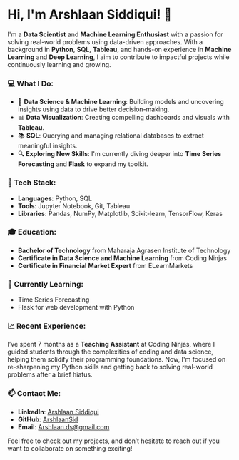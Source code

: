 # Hi, I'm Arshlaan Siddiqui! 👋

I'm a **Data Scientist** and **Machine Learning Enthusiast** with a passion for solving real-world problems using data-driven approaches. With a background in **Python**, **SQL**, **Tableau**, and hands-on experience in **Machine Learning** and **Deep Learning**, I aim to contribute to impactful projects while continuously learning and growing.

### 💻 What I Do:
- 🌟 **Data Science & Machine Learning**: Building models and uncovering insights using data to drive better decision-making.
- 📊 **Data Visualization**: Creating compelling dashboards and visuals with **Tableau**.
- 📚 **SQL**: Querying and managing relational databases to extract meaningful insights.
- 🔍 **Exploring New Skills**: I'm currently diving deeper into **Time Series Forecasting** and **Flask** to expand my toolkit.
  
### 🔧 Tech Stack:
- **Languages**: Python, SQL
- **Tools**: Jupyter Notebook, Git, Tableau
- **Libraries**: Pandas, NumPy, Matplotlib, Scikit-learn, TensorFlow, Keras

### 🎓 Education:
- **Bachelor of Technology** from Maharaja Agrasen Institute of Technology
- **Certificate in Data Science and Machine Learning** from Coding Ninjas
- **Certificate in Financial Market Expert** from ELearnMarkets

### 🌱 Currently Learning:
- Time Series Forecasting
- Flask for web development with Python

### 📈 Recent Experience:
I’ve spent 7 months as a **Teaching Assistant** at Coding Ninjas, where I guided students through the complexities of coding and data science, helping them solidify their programming foundations. Now, I'm focused on re-sharpening my Python skills and getting back to solving real-world problems after a brief hiatus.

### 📫 Contact Me:
- **LinkedIn**: [Arshlaan Siddiqui](https://www.linkedin.com/in/arshlaan-s-956423232/)
- **GitHub**: [ArshlaanSid](https://github.com/ArshlaanSid)
- **Email**: [Arshlaan.ds@gmail.com](mailto:Arshlaan.ds@gmail.com)

Feel free to check out my projects, and don’t hesitate to reach out if you want to collaborate on something exciting!
